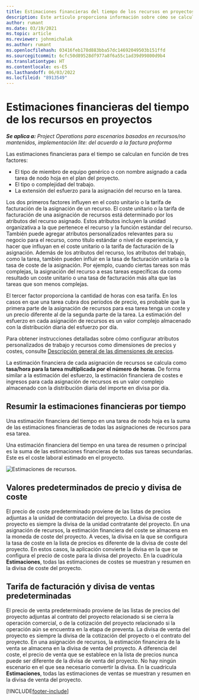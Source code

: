 ```yaml
---
title: Estimaciones financieras del tiempo de los recursos en proyectos
description: Este artículo proporciona información sobre cómo se calculan las estimaciones financieras de tiempo.
author: rumant
ms.date: 03/19/2021
ms.topic: article
ms.reviewer: johnmichalak
ms.author: rumant
ms.openlocfilehash: 03416feb178d883bba57dc14692049503b151ffd
ms.sourcegitcommit: 6cfc50d89528df977a8f6a55c1ad39d99800d9b4
ms.translationtype: HT
ms.contentlocale: es-ES
ms.lasthandoff: 06/03/2022
ms.locfileid: "8913549"
---
```

# <a name="financial-estimates-for-resource-time-on-projects"></a>Estimaciones financieras del tiempo de los recursos en proyectos

_**Se aplica a:** Project Operations para escenarios basados en recursos/no mantenidos, implementación lite: del acuerdo a la factura proforma_

Las estimaciones financieras para el tiempo se calculan en función de tres factores: 

- El tipo de miembro de equipo genérico o con nombre asignado a cada tarea de nodo hoja en el plan del proyecto. 
- El tipo o complejidad del trabajo.
- La extensión del esfuerzo para la asignación del recurso en la tarea. 

Los dos primeros factores influyen en el costo unitario o la tarifa de facturación de la asignación de un recurso. El coste unitario o la tarifa de facturación de una asignación de recursos está determinado por los atributos del recurso asignado. Estos atributos incluyen la unidad organizativa a la que pertenece el recurso y la función estándar del recurso. También puede agregar atributos personalizados relevantes para su negocio para el recurso, como título estándar o nivel de experiencia, y hacer que influyan en el coste unitario o la tarifa de facturación de la asignación.
Además de los atributos del recurso, los atributos del trabajo, como la tarea, también pueden influir en la tasa de facturación unitaria o la tasa de coste de la asignación. Por ejemplo, cuando ciertas tareas son más complejas, la asignación del recurso a esas tareas específicas da como resultado un coste unitario o una tasa de facturación más alta que las tareas que son menos complejas.   

El tercer factor proporciona la cantidad de horas con esa tarifa. En los casos en que una tarea cubra dos períodos de precio, es probable que la primera parte de la asignación de recursos para esa tarea tenga un coste y un precio diferente al de la segunda parte de la tarea. La estimación del esfuerzo en cada asignación de recursos es un valor complejo almacenado con la distribución diaria del esfuerzo por día.

Para obtener instrucciones detalladas sobre cómo configurar atributos personalizados de trabajo y recursos como dimensiones de precios y costes, consulte [Descripción general de las dimensiones de precios](../pricing-costing/pricing-dimensions-overview.md).

La estimación financiera de cada asignación de recursos se calcula como **tasa/hora para la tarea multiplicada por el número de horas**.  De forma similar a la estimación del esfuerzo, la estimación financiera de costes e ingresos para cada asignación de recursos es un valor complejo almacenado con la distribución diaria del importe en divisa por día. 

## <a name="summarizing-financial-estimates-for-time"></a>Resumir la estimaciones financieras por tiempo
Una estimación financiera del tiempo en una tarea de nodo hoja es la suma de las estimaciones financieras de todas las asignaciones de recursos para esa tarea.

Una estimación financiera del tiempo en una tarea de resumen o principal es la suma de las estimaciones financieras de todas sus tareas secundarias. Este es el coste laboral estimado en el proyecto. 

![Estimaciones de recursos.](./media/navigation12.png)

## <a name="default-cost-price-and-cost-currency"></a>Valores predeterminados de precio y divisa de coste

El precio de coste predeterminado proviene de las listas de precios adjuntas a la unidad de contratación del proyecto. La divisa de coste de proyecto es siempre la divisa de la unidad contratante del proyecto. En una asignación de recursos, la estimación financiera del coste se almacena en la moneda de coste del proyecto. A veces, la divisa en la que se configura la tasa de coste en la lista de precios es diferente de la divisa de coste del proyecto. En estos casos, la aplicación convierte la divisa en la que se configura el precio de coste para la divisa del proyecto. En la cuadrícula **Estimaciones**, todas las estimaciones de costes se muestran y resumen en la divisa de coste del proyecto. 

## <a name="default-bill-rate-and-sales-currency"></a>Tarifa de facturación y divisa de ventas predeterminadas

El precio de venta predeterminado proviene de las listas de precios del proyecto adjuntas al contrato del proyecto relacionado si se cierra la operación comercial, o de la cotización del proyecto relacionado si la operación aún se encuentra en la etapa de preventa. La divisa de venta del proyecto es siempre la divisa de la cotización del proyecto o el contrato del proyecto. En una asignación de recursos, la estimación financiera de la venta se almacena en la divisa de venta del proyecto. A diferencia del coste, el precio de venta que se establece en la lista de precios nunca puede ser diferente de la divisa de venta del proyecto. No hay ningún escenario en el que sea necesario convertir la divisa. En la cuadrícula **Estimaciones**, todas las estimaciones de ventas se muestran y resumen en la divisa de venta del proyecto. 

[!INCLUDE[footer-include](../includes/footer-banner.md)]
